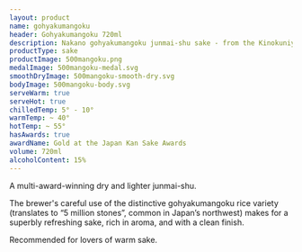 ```yaml
---
layout: product
name: gohyakumangoku
header: Gohyakumangoku 720ml
description: Nakano gohyakumangoku junmai-shu sake - from the Kinokuniya Bunzaemon series.
productType: sake
productImage: 500mangoku.png
medalImage: 500mangoku-medal.svg
smoothDryImage: 500mangoku-smooth-dry.svg
bodyImage: 500mangoku-body.svg
serveWarm: true
serveHot: true
chilledTemp: 5° - 10°
warmTemp: ~ 40°
hotTemp: ~ 55°
hasAwards: true
awardName: Gold at the Japan Kan Sake Awards
volume: 720ml
alcoholContent: 15%
---
```


A multi-award-winning dry and lighter junmai-shu.  

The brewer's careful use of the distinctive gohyakumangoku rice variety (translates to “5 million stones”, common in Japan’s northwest) makes for a superbly refreshing sake, rich in aroma, and with a clean finish.  

Recommended for lovers of warm sake.
